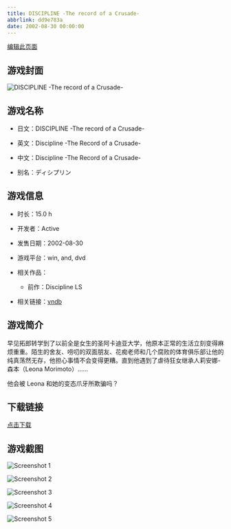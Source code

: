 ```yaml
---
title: DISCIPLINE -The record of a Crusade-
abbrlink: dd9e783a
date: 2002-08-30 00:00:00
---
```

[编辑此页面](https://github.com/ACG-3/ADV3-source/blob/main/source/_posts/games/DISCIPLINE%20-The%20record%20of%20a%20Crusade-.md)

## 游戏封面

![DISCIPLINE -The record of a Crusade-](https%3A//pan.timero.xyz/onedrive/img_lib_001/DISCIPLINE%20-The%20record%20of%20a%20Crusade-_cover.avif)


## 游戏名称

- 日文：DISCIPLINE -The record of a Crusade-
- 英文：Discipline -The Record of a Crusade-
- 中文：Discipline -The Record of a Crusade-

- 别名：ディシプリン


## 游戏信息

- 时长：15.0 h
- 开发者：Active
- 发售日期：2002-08-30
- 游戏平台：win, and, dvd
- 相关作品：
   - 前作：Discipline LS

- 相关链接：[vndb](https://vndb.org/v114)


## 游戏简介

早见拓郎转学到了以前全是女生的圣阿卡迪亚大学，他原本正常的生活立刻变得麻烦重重。陌生的舍友、唠叨的双面朋友、花痴老师和几个腐败的体育俱乐部让他的纯真荡然无存，他担心事情不会变得更糟。直到他遇到了虐待狂女继承人莉安娜-森本（Leona Morimoto）......

他会被 Leona 和她的变态爪牙所欺骗吗？


## 下载链接

[点击下载](https://pan.timero.xyz/onedrive/adv_lib_001/DISCIPLINE%20-The%20record%20of%20a%20Crusade-)


## 游戏截图


![Screenshot 1](https%3A//pan.timero.xyz/onedrive/img_lib_001/DISCIPLINE%20-The%20record%20of%20a%20Crusade-_Screenshot_1.avif)

![Screenshot 2](https%3A//pan.timero.xyz/onedrive/img_lib_001/DISCIPLINE%20-The%20record%20of%20a%20Crusade-_Screenshot_2.avif)

![Screenshot 3](https%3A//pan.timero.xyz/onedrive/img_lib_001/DISCIPLINE%20-The%20record%20of%20a%20Crusade-_Screenshot_3.avif)

![Screenshot 4](https%3A//pan.timero.xyz/onedrive/img_lib_001/DISCIPLINE%20-The%20record%20of%20a%20Crusade-_Screenshot_4.avif)

![Screenshot 5](https%3A//pan.timero.xyz/onedrive/img_lib_001/DISCIPLINE%20-The%20record%20of%20a%20Crusade-_Screenshot_5.avif)

